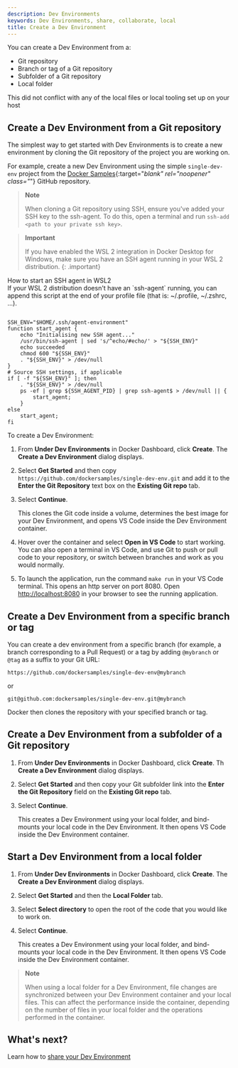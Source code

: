 ```yaml
---
description: Dev Environments
keywords: Dev Environments, share, collaborate, local
title: Create a Dev Environment
---
```


You can create a Dev Environment from a:
- Git repository
- Branch or tag of a Git repository
- Subfolder of a Git repository
- Local folder

This did not conflict with any of the local files or local tooling set up on your host 

## Create a Dev Environment from a Git repository

The simplest way to get started with Dev Environments is to create a new environment by cloning the Git repository of the project you are working on. 

For example, create a new Dev Environment using the simple `single-dev-env` project from the [Docker Samples](https://github.com/dockersamples/single-dev-env){:target="_blank" rel="noopener" class="_"} GitHub repository.

> **Note**
>
> When cloning a Git repository using SSH, ensure you've added your SSH key to the ssh-agent. To do this, open a terminal and run `ssh-add <path to your private ssh key>`.

> **Important**
>
> If you have enabled the WSL 2 integration in Docker Desktop for Windows, make sure you have an SSH agent running in your WSL 2 distribution.
{: .important}

<div class="panel panel-default">
    <div class="panel-heading collapsed" data-toggle="collapse" data-target="#collapse-wsl2-ssh" style="cursor: pointer">
    How to start an SSH agent in WSL2
    <i class="chevron fa fa-fw"></i></div>
    <div class="collapse block" id="collapse-wsl2-ssh">
    If your WSL 2 distribution doesn't have an `ssh-agent` running, you can append this script at the end of your profile file (that is: ~/.profile, ~/.zshrc, ...).
<pre><code>
SSH_ENV="$HOME/.ssh/agent-environment"
function start_agent {
    echo "Initialising new SSH agent..."
    /usr/bin/ssh-agent | sed 's/^echo/#echo/' > "${SSH_ENV}"
    echo succeeded
    chmod 600 "${SSH_ENV}"
    . "${SSH_ENV}" > /dev/null
}
# Source SSH settings, if applicable
if [ -f "${SSH_ENV}" ]; then
    . "${SSH_ENV}" > /dev/null
    ps -ef | grep ${SSH_AGENT_PID} | grep ssh-agent$ > /dev/null || {
        start_agent;
    }
else
    start_agent;
fi
</code></pre>
    </div>
</div>

To create a Dev Environment:

1. From **Under Dev Environments** in Docker Dashboard, click **Create**. The **Create a Dev Environment** dialog displays.
2. Select **Get Started** and then copy `https://github.com/dockersamples/single-dev-env.git` and add it to the **Enter the Git Repository** text box on the **Existing Git repo** tab.
3. Select **Continue**.

    This clones the Git code inside a volume, determines the best image for your Dev Environment, and opens VS Code inside the Dev Environment container.

4. Hover over the container and select **Open in VS Code** to start working. You can also open a terminal in VS Code, and use Git to push or pull code to your repository, or switch between branches and work as you would normally.

5. To launch the application, run the command `make run` in your VS Code terminal. This opens an http server on port 8080. Open [http://localhost:8080](http://localhost:8080) in your browser to see the running application.


## Create a Dev Environment from a specific branch or tag

You can create a dev environment from a specific branch (for example, a branch corresponding to a Pull Request) or a tag by adding `@mybranch` or `@tag` as a suffix to your Git URL:

 `https://github.com/dockersamples/single-dev-env@mybranch`

 or

 `git@github.com:dockersamples/single-dev-env.git@mybranch`

Docker then clones the repository with your specified branch or tag.

## Create a Dev Environment from a subfolder of a Git repository

1. From **Under Dev Environments** in Docker Dashboard, click **Create**. Th **Create a Dev Environment** dialog displays.
2. Select **Get Started** and then copy your Git subfolder link into the **Enter the Git Repository** field on the **Existing Git repo** tab.
3. Select **Continue**.

    This creates a Dev Environment using your local folder, and bind-mounts your local code in the Dev Environment. It then opens VS Code inside the Dev Environment container.

## Start a Dev Environment from a local folder

1. From **Under Dev Environments** in Docker Dashboard, click **Create**. The **Create a Dev Environment** dialog displays.
2. Select **Get Started** and then the **Local Folder** tab.
3. Select **Select directory** to open the root of the code that you would like to work on.
3. Select **Continue**.

    This creates a Dev Environment using your local folder, and bind-mounts your local code in the Dev Environment. It then opens VS Code inside the Dev Environment container.

> **Note**
>
> When using a local folder for a Dev Environment, file changes are synchronized between your Dev Environment container and your local files. This can affect the performance inside the container, depending on the number of files in your local folder and the operations performed in the container.

## What's next?

Learn how to [share your Dev Environment](share.md)
